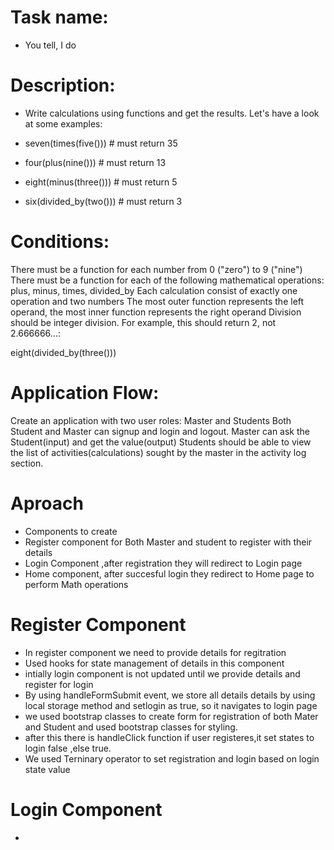 # Task name:

- You tell, I do

# Description:

- Write calculations using functions and get the results. Let's have a look at some examples:

- seven(times(five())) # must return 35
- four(plus(nine())) # must return 13
- eight(minus(three())) # must return 5
- six(divided_by(two())) # must return 3

# Conditions:

There must be a function for each number from 0 ("zero") to 9 ("nine")
There must be a function for each of the following mathematical operations: plus, minus, times, divided_by
Each calculation consist of exactly one operation and two numbers
The most outer function represents the left operand, the most inner function represents the right operand
Division should be integer division. For example, this should return 2, not 2.666666...:

eight(divided_by(three()))

# Application Flow:

Create an application with two user roles: Master and Students
Both Student and Master can signup and login and logout.
Master can ask the Student(input) and get the value(output)
Students should be able to view the list of activities(calculations) sought by the master in the activity log section.


# Aproach
- Components to create 
- Register component for Both Master and student to register with their details
- Login Component ,after registration they will redirect to Login page
- Home component, after succesful login they redirect to Home page to perform Math operations

# Register Component

- In register component we need to provide details for regitration
- Used hooks for state management of details in this component
- intially login component is not updated until we provide details and register for login
- By using handleFormSubmit event, we store all details details by using local storage method and setlogin as true, so it navigates to login page
- we used bootstrap classes to create form for registration of both Mater and Student and used bootstrap classes for styling.
- after this there is handleClick function if user registeres,it set states to login false ,else true.
- We used Terninary operator to set registration and login based on login state value

# Login Component
-